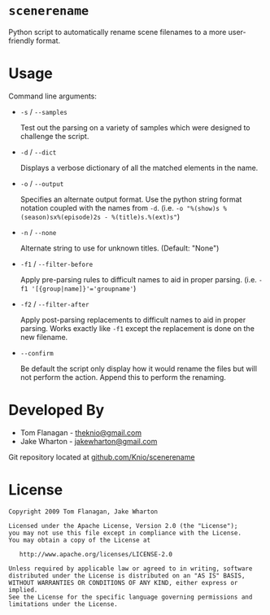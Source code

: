 `scenerename`
=============

Python script to automatically rename scene filenames to a more
user-friendly format.


Usage
=====

Command line arguments:

*   `-s` / `--samples`
    
    Test out the parsing on a variety of samples which were designed to
    challenge the script.

*   `-d` / `--dict`
    
    Displays a verbose dictionary of all the matched elements in the name.

*   `-o` / `--output`
    
    Specifies an alternate output format. Use the python string format
    notation coupled with the names from `-d`.
    (i.e. `-o "%(show)s %(season)sx%(episode)2s - %(title)s.%(ext)s"`)

*   `-n` / `--none`
    
    Alternate string to use for unknown titles. (Default: "None")

*   `-f1` / `--filter-before`
    
    Apply pre-parsing rules to difficult names to aid in proper parsing.
    (i.e. `-f1 '[{group|name]}'='groupname'`)

*   `-f2` / `--filter-after`
    
    Apply post-parsing replacements to difficult names to aid in proper
    parsing. Works exactly like `-f1` except the replacement is done on
    the new filename.

*   `--confirm`
    
    Be default the script only display how it would rename the files but
    will not perform the action. Append this to perform the renaming.


Developed By
============
* Tom Flanagan - <theknio@gmail.com>
* Jake Wharton - <jakewharton@gmail.com>

Git repository located at
[github.com/Knio/scenerename](http://github.com/Knio/scenerename)


License
=======
    Copyright 2009 Tom Flanagan, Jake Wharton
    
    Licensed under the Apache License, Version 2.0 (the "License");
    you may not use this file except in compliance with the License.
    You may obtain a copy of the License at
    
       http://www.apache.org/licenses/LICENSE-2.0
    
    Unless required by applicable law or agreed to in writing, software
    distributed under the License is distributed on an "AS IS" BASIS,
    WITHOUT WARRANTIES OR CONDITIONS OF ANY KIND, either express or implied.
    See the License for the specific language governing permissions and
    limitations under the License.
